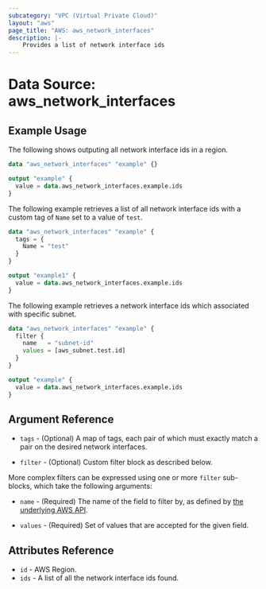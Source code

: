 ```yaml
---
subcategory: "VPC (Virtual Private Cloud)"
layout: "aws"
page_title: "AWS: aws_network_interfaces"
description: |-
    Provides a list of network interface ids
---
```


# Data Source: aws_network_interfaces

## Example Usage

The following shows outputing all network interface ids in a region.

```terraform
data "aws_network_interfaces" "example" {}

output "example" {
  value = data.aws_network_interfaces.example.ids
}
```

The following example retrieves a list of all network interface ids with a custom tag of `Name` set to a value of `test`.

```terraform
data "aws_network_interfaces" "example" {
  tags = {
    Name = "test"
  }
}

output "example1" {
  value = data.aws_network_interfaces.example.ids
}
```

The following example retrieves a network interface ids which associated
with specific subnet.

```terraform
data "aws_network_interfaces" "example" {
  filter {
    name   = "subnet-id"
    values = [aws_subnet.test.id]
  }
}

output "example" {
  value = data.aws_network_interfaces.example.ids
}
```

## Argument Reference

* `tags` - (Optional) A map of tags, each pair of which must exactly match
  a pair on the desired network interfaces.

* `filter` - (Optional) Custom filter block as described below.

More complex filters can be expressed using one or more `filter` sub-blocks,
which take the following arguments:

* `name` - (Required) The name of the field to filter by, as defined by
  [the underlying AWS API](https://docs.aws.amazon.com/AWSEC2/latest/APIReference/API_DescribeNetworkInterfaces.html).

* `values` - (Required) Set of values that are accepted for the given field.

## Attributes Reference

* `id` - AWS Region.
* `ids` - A list of all the network interface ids found.

